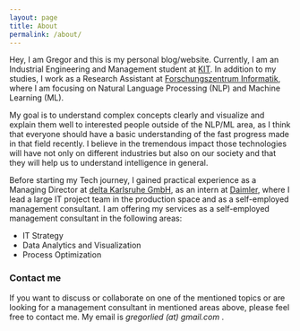 ```yaml
---
layout: page
title: About
permalink: /about/
---
```

Hey, I am Gregor and this is my personal blog/website. Currently, I am an Industrial Engineering and Management student at [KIT](https://www.kit.edu/).
In addition to my studies, I work as a Research Assistant at [Forschungszentrum Informatik](http://fzi.de/), where I am focusing on Natural Language Processing (NLP) and Machine Learning (ML).

My goal is to understand complex concepts clearly and visualize and explain them well to interested people outside of the NLP/ML area, as I think that everyone should have a basic understanding of the fast progress made in that field recently. I believe in the tremendous impact those technologies will have not only on different industries but also on our society and that they will help us to understand intelligence in general.

<!---

My research interests include:
* 
* 
* 
-->

Before starting my Tech journey, I gained practical experience as a Managing Director at [delta Karlsruhe GmbH](https://delta-karlsruhe.de/), as an intern at [Daimler](https://www.daimler.com/), where I lead a large IT project team in the production space and as a self-employed management consultant. I am offering my services as a self-employed management consultant in the following areas:

* IT Strategy
* Data Analytics and Visualization
* Process Optimization

### Contact me
If you want to discuss or collaborate on one of the mentioned topics or are looking for a management consultant in mentioned areas above, please feel free to contact me. My email is *gregorlied (at) gmail.com* .